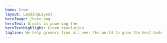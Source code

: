 ```yaml
---
home: true
layout: LandingLayout
heroImage: /hero.png
heroText: Groots is powering the
heroTextHighlight: Green revolution
tagline: We help growers from all over the world to grow the best buds.
---
```

